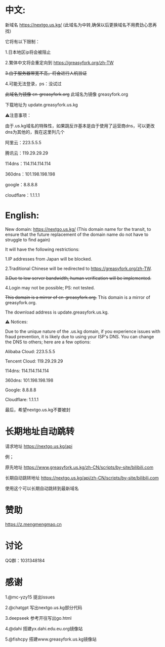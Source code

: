 # 中文:

新域名 https://nextgo.us.kg/ (此域名为中转,确保以后更换域名不用费劲心思再找)

它将有以下限制：

1.日本地区ip将会被阻止

2.繁体中文将会重定向到 https://greasyfork.org/zh-TW

~~3.由于服务器带宽不高，将会进行人机验证~~

4.可能无法登录，ps：没试过

~~此域名为镜像 cn-greasyfork.org~~  此域名为镜像 greasyfork.org

下载地址为 update.greasyfork.us.kg

⚠️注意事项：

由于.us.kg域名的特殊性，如果跳反诈基本是由于使用了运营商dns，可以更改dns为其他的，我在这里列几个

阿里云：223.5.5.5

腾讯云：119.29.29.29

114dns：114.114.114.114

360dns：101.198.198.198

google：8.8.8.8

cloudflare：1.1.1.1

# English:

New domain: https://nextgo.us.kg/  (This domain name for the transit, to ensure that the future replacement of the domain name do not have to struggle to find again)

It will have the following restrictions:

1.IP addresses from Japan will be blocked.

2.Traditional Chinese will be redirected to https://greasyfork.org/zh-TW.

~~3.Due to low server bandwidth, human verification will be implemented.~~

4.Login may not be possible; PS: not tested.

~~This domain is a mirror of cn-greasyfork.org.~~  This domain is a mirror of greasyfork.org.

The download address is update.greasyfork.us.kg.

⚠️ Notices:

Due to the unique nature of the .us.kg domain, if you experience issues with fraud prevention, it is likely due to using your ISP's DNS. You can change the DNS to others; here are a few options:

Alibaba Cloud: 223.5.5.5

Tencent Cloud: 119.29.29.29

114dns: 114.114.114.114

360dns: 101.198.198.198

Google: 8.8.8.8

Cloudflare: 1.1.1.1

最后，希望nextgo.us.kg不要被封

# 长期地址自动跳转

请求地址 https://nextgo.us.kg/api

例；

原先地址   https://www.greasyfork.us.kg/zh-CN/scripts/by-site/bilibili.com

长期自动跳转地址  https://nextgo.us.kg/api/zh-CN/scripts/by-site/bilibili.com

使用这个可以长期自动跳转到最新域名

# 赞助
https://z.mengmengmao.cn

# 讨论

QQ群：1031348184


# 感谢

1.@mc-yzy15       提出issues

2.@chatgpt        写出nextgo.us.kg部分代码

3.deepseek        参考开往写出go.html

4.@dahi           搭建yx.dahi.edu.eu.org镜像站

5.@fishcpy        搭建www.greasyfork.us.kg镜像站
